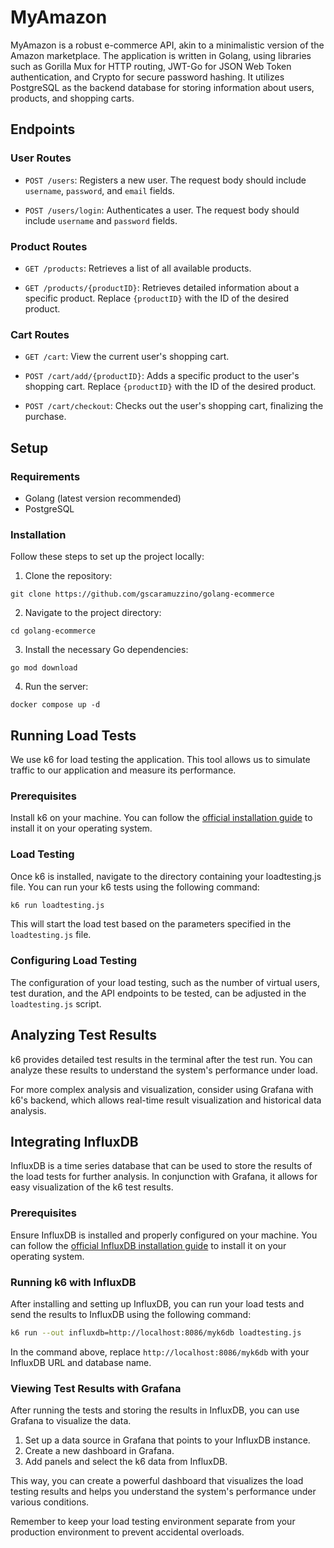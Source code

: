 # MyAmazon

MyAmazon is a robust e-commerce API, akin to a minimalistic version of the Amazon marketplace. The application is written in Golang, using libraries such as Gorilla Mux for HTTP routing, JWT-Go for JSON Web Token authentication, and Crypto for secure password hashing. It utilizes PostgreSQL as the backend database for storing information about users, products, and shopping carts.

## Endpoints

### User Routes

- `POST /users`: Registers a new user. The request body should include `username`, `password`, and `email` fields.

- `POST /users/login`: Authenticates a user. The request body should include `username` and `password` fields.

### Product Routes

- `GET /products`: Retrieves a list of all available products.

- `GET /products/{productID}`: Retrieves detailed information about a specific product. Replace `{productID}` with the ID of the desired product.

### Cart Routes

- `GET /cart`: View the current user's shopping cart.

- `POST /cart/add/{productID}`: Adds a specific product to the user's shopping cart. Replace `{productID}` with the ID of the desired product.

- `POST /cart/checkout`: Checks out the user's shopping cart, finalizing the purchase.

## Setup

### Requirements

- Golang (latest version recommended)
- PostgreSQL

### Installation

Follow these steps to set up the project locally:

1. Clone the repository:
```
git clone https://github.com/gscaramuzzino/golang-ecommerce
```

2. Navigate to the project directory:
```
cd golang-ecommerce
```

3. Install the necessary Go dependencies:
```
go mod download
```

4. Run the server:
```
docker compose up -d
```

## Running Load Tests

We use k6 for load testing the application. This tool allows us to simulate traffic to our application and measure its performance.

### Prerequisites

Install k6 on your machine. You can follow the [official installation guide](https://k6.io/docs/getting-started/installation/) to install it on your operating system.

### Load Testing

Once k6 is installed, navigate to the directory containing your loadtesting.js file. You can run your k6 tests using the following command:

```bash
k6 run loadtesting.js
```

This will start the load test based on the parameters specified in the `loadtesting.js` file.

### Configuring Load Testing

The configuration of your load testing, such as the number of virtual users, test duration, and the API endpoints to be tested, can be adjusted in the `loadtesting.js` script.

## Analyzing Test Results

k6 provides detailed test results in the terminal after the test run. You can analyze these results to understand the system's performance under load.

For more complex analysis and visualization, consider using Grafana with k6's backend, which allows real-time result visualization and historical data analysis.

## Integrating InfluxDB

InfluxDB is a time series database that can be used to store the results of the load tests for further analysis. In conjunction with Grafana, it allows for easy visualization of the k6 test results.

### Prerequisites

Ensure InfluxDB is installed and properly configured on your machine. You can follow the [official InfluxDB installation guide](https://docs.influxdata.com/influxdb/v2.0/install/) to install it on your operating system.

### Running k6 with InfluxDB

After installing and setting up InfluxDB, you can run your load tests and send the results to InfluxDB using the following command:

```bash
k6 run --out influxdb=http://localhost:8086/myk6db loadtesting.js
```

In the command above, replace `http://localhost:8086/myk6db` with your InfluxDB URL and database name.

### Viewing Test Results with Grafana

After running the tests and storing the results in InfluxDB, you can use Grafana to visualize the data.

1. Set up a data source in Grafana that points to your InfluxDB instance.
2. Create a new dashboard in Grafana.
3. Add panels and select the k6 data from InfluxDB.

This way, you can create a powerful dashboard that visualizes the load testing results and helps you understand the system's performance under various conditions.

Remember to keep your load testing environment separate from your production environment to prevent accidental overloads.
